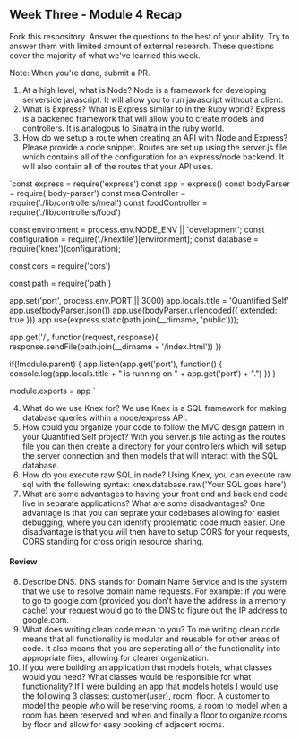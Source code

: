 ## Week Three - Module 4 Recap

Fork this respository. Answer the questions to the best of your ability. Try to answer them with limited amount of external research. These questions cover the majority of what we've learned this week. 

Note: When you're done, submit a PR. 

1. At a high level, what is Node?
Node is a framework for developing serverside javascript. It will allow you to run javascript without a client. 
2. What is Express? What is Express similar to in the Ruby world?
Express is a backened framework that will allow you to create models and controllers. It is analogous to Sinatra in the ruby world.  
3. How do we setup a route when creating an API with Node and Express? Please provide a code snippet.
 Routes are set up using the server.js file which contains all of the configuration for an express/node backend. It will also contain all of the routes that your API uses. 
 
`const express = require('express')
const app = express()
const bodyParser = require('body-parser')
const mealController = require('./lib/controllers/meal')
const foodController = require('./lib/controllers/food')

const environment = process.env.NODE_ENV || 'development';
const configuration = require('./knexfile')[environment];
const database = require('knex')(configuration);

const cors = require('cors')

const path = require('path')

app.set('port', process.env.PORT || 3000)
app.locals.title = 'Quantified Self'
app.use(bodyParser.json())
app.use(bodyParser.urlencoded({ extended: true }))
app.use(express.static(path.join(__dirname, 'public')));

app.get('/', function(request, response){
  response.sendFile(path.join(__dirname + '/index.html'))
})

if(!module.parent) {
  app.listen(app.get('port'), function() {
    console.log(app.locals.title + " is running on " + app.get('port') + ".")
  })
}

module.exports = app
`

4. What do we use Knex for?
 We use Knex is a SQL framework for making database queries within a node/express API. 
5. How could you organize your code to follow the MVC design pattern in your Quantified Self project?
With you server.js file acting as the routes file you can then create a directory for your controllers which will setup the server connection and then models that will interact with the SQL database. 
6. How do you execute raw SQL in node?
Using Knex, you can execute raw sql with the following syntax: knex.database.raw('Your SQL goes here')
7. What are some advantages to having your front end and back end code live in separate applications? What are some disadvantages?
One advantage is that you can seprate your codebases allowing for easier debugging, where you can identify problematic code much easier. One disadvantage is that you will then have to setup CORS for your requests, CORS standing for cross origin resource sharing. 

#### Review  

8. Describe DNS. 
DNS stands for Domain Name Service and is the system that we use to resolve domain name requests. For example: if you were to go to google.com (provided you don't have the address in a memory cache) your request would go to the DNS to figure out the IP address to google.com.
9. What does writing clean code mean to you?
To me writing clean code means that all functionality is modular and reusable for other areas of code. It also means that you are seperating all of the functionality into appropriate files, allowing for clearer organization. 
10. If you were building an application that models hotels, what classes would you need? What classes would be responsible for what functionality? If I were building an app that models hotels I would use the following 3 classes: customer(user), room, floor. A customer to model the people who will be reserving rooms, a room to model when a room has been reserved and when and finally a floor to organize rooms by floor and allow for easy booking of adjacent rooms. 

